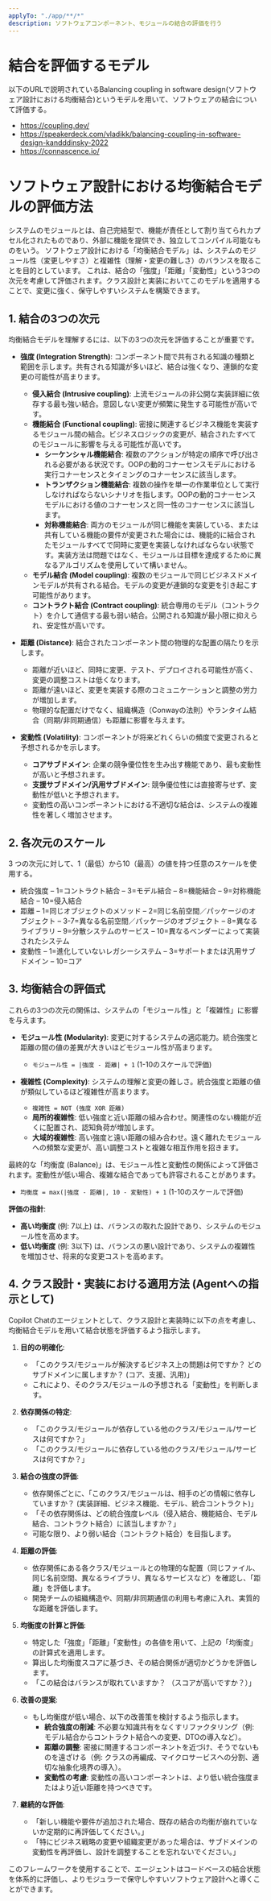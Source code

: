 ```yaml
---
applyTo: "./app/**/*"
description: ソフトウェアコンポーネント、モジュールの結合の評価を行う
---
```


# 結合を評価するモデル
以下のURLで説明されているBalancing coupling in software design(ソフトウェア設計における均衡結合)というモデルを用いて、ソフトウェアの結合について評価する。
- https://coupling.dev/
- https://speakerdeck.com/vladikk/balancing-coupling-in-software-design-kandddinsky-2022
- https://connascence.io/

# ソフトウェア設計における均衡結合モデルの評価方法

システムのモジュールとは、自己完結型で、機能が責任として割り当てられカプセル化されたものであり、外部に機能を提供でき、独立してコンパイル可能なものをいう。
ソフトウェア設計における「均衡結合モデル」は、システムのモジュール性（変更しやすさ）と複雑性（理解・変更の難しさ）のバランスを取ることを目的としています。
これは、結合の「強度」「距離」「変動性」という3つの次元を考慮して評価されます。クラス設計と実装においてこのモデルを適用することで、変更に強く、保守しやすいシステムを構築できます。

## 1. 結合の3つの次元

均衡結合モデルを理解するには、以下の3つの次元を評価することが重要です。

* **強度 (Integration Strength)**: コンポーネント間で共有される知識の種類と範囲を示します。共有される知識が多いほど、結合は強くなり、連鎖的な変更の可能性が高まります。
    * **侵入結合 (Intrusive coupling)**: 上流モジュールの非公開な実装詳細に依存する最も強い結合。意図しない変更が頻繁に発生する可能性が高いです。
    * **機能結合 (Functional coupling)**: 密接に関連するビジネス機能を実装するモジュール間の結合。ビジネスロジックの変更が、結合されたすべてのモジュールに影響を与える可能性が高いです。
        * **シーケンシャル機能結合**: 複数のアクションが特定の順序で呼び出される必要がある状況です。OOPの動的コナーセンスモデルにおける実行コナーセンスとタイミングのコナーセンスに該当します。
        * **トランザクション機能結合**: 複数の操作を単一の作業単位として実行しなければならないシナリオを指します。OOPの動的コナーセンスモデルにおける値のコナーセンスと同一性のコナーセンスに該当します。
        * **対称機能結合**: 両方のモジュールが同じ機能を実装している、または共有している機能の要件が変更された場合には、機能的に結合されたモジュールすべてで同時に変更を実装しなければならない状態です。実装方法は問題ではなく、モジュールは目標を達成するために異なるアルゴリズムを使用していて構いません。
    * **モデル結合 (Model coupling)**: 複数のモジュールで同じビジネスドメインモデルが共有される結合。モデルの変更が連鎖的な変更を引き起こす可能性があります。
    * **コントラクト結合 (Contract coupling)**: 統合専用のモデル（コントラクト）を介して通信する最も弱い結合。公開される知識が最小限に抑えられ、安定性が高いです。

* **距離 (Distance)**: 結合されたコンポーネント間の物理的な配置の隔たりを示します。
    * 距離が近いほど、同時に変更、テスト、デプロイされる可能性が高く、変更の調整コストは低くなります。
    * 距離が遠いほど、変更を実装する際のコミュニケーションと調整の労力が増加します。
    * 物理的な配置だけでなく、組織構造（Conwayの法則）やランタイム結合（同期/非同期通信）も距離に影響を与えます。

* **変動性 (Volatility)**: コンポーネントが将来どれくらいの頻度で変更されると予想されるかを示します。
    * **コアサブドメイン**: 企業の競争優位性を生み出す機能であり、最も変動性が高いと予想されます。
    * **支援サブドメイン/汎用サブドメイン**: 競争優位性には直接寄与せず、変動性が低いと予想されます。
    * 変動性の高いコンポーネントにおける不適切な結合は、システムの複雑性を著しく増加させます。

## 2. 各次元のスケール
3 つの次元に対して、1（最低）から10（最高）の値を持つ任意のスケールを使用する。

- 統合強度
  – 1=コントラクト結合
  – 3=モデル結合
  – 8=機能結合
  – 9=対称機能結合
  – 10=侵入結合
- 距離
  – 1=同じオブジェクトのメソッド
  – 2=同じ名前空間／パッケージのオブジェクト
  – 3-7=異なる名前空間／パッケージのオブジェクト
  – 8=異なるライブラリ
  – 9=分散システムのサービス
  – 10=異なるベンダーによって実装されたシステム
- 変動性
  – 1=進化していないレガシーシステム
  – 3=サポートまたは汎用サブドメイン
  – 10=コア

## 3. 均衡結合の評価式

これらの3つの次元の関係は、システムの「モジュール性」と「複雑性」に影響を与えます。

* **モジュール性 (Modularity)**: 変更に対するシステムの適応能力。統合強度と距離の間の値の差異が大きいほどモジュール性が高まります。
    * `モジュール性 = |強度 - 距離| + 1`  (1-10のスケールで評価)

* **複雑性 (Complexity)**: システムの理解と変更の難しさ。統合強度と距離の値が類似しているほど複雑性が高まります。
    * `複雑性 = NOT (強度 XOR 距離)`
    * **局所的複雑性**: 低い強度と近い距離の組み合わせ。関連性のない機能が近くに配置され、認知負荷が増加します。
    * **大域的複雑性**: 高い強度と遠い距離の組み合わせ。遠く離れたモジュールへの頻繁な変更が、高い調整コストと複雑な相互作用を招きます。

最終的な「均衡度 (Balance)」は、モジュール性と変動性の関係によって評価されます。変動性が低い場合、複雑な結合であっても許容されることがあります。

* `均衡度 = max(|強度 - 距離|, 10 - 変動性) + 1`  (1-10のスケールで評価)

**評価の指針**:
* **高い均衡度** (例: 7以上) は、バランスの取れた設計であり、システムのモジュール性を高めます。
* **低い均衡度** (例: 3以下) は、バランスの悪い設計であり、システムの複雑性を増加させ、将来的な変更コストを高めます。

## 4. クラス設計・実装における適用方法 (Agentへの指示として)

Copilot Chatのエージェントとして、クラス設計と実装時に以下の点を考慮し、均衡結合モデルを用いて結合状態を評価するよう指示します。

1.  **目的の明確化**:
    * 「このクラス/モジュールが解決するビジネス上の問題は何ですか？ どのサブドメインに属しますか？ (コア、支援、汎用)」
    * これにより、そのクラス/モジュールの予想される「変動性」を判断します。

2.  **依存関係の特定**:
    * 「このクラス/モジュールが依存している他のクラス/モジュール/サービスは何ですか？」
    * 「このクラス/モジュールに依存している他のクラス/モジュール/サービスは何ですか？」

3.  **結合の強度の評価**:
    * 依存関係ごとに、「このクラス/モジュールは、相手のどの情報に依存していますか？ (実装詳細、ビジネス機能、モデル、統合コントラクト)」
    * 「その依存関係は、どの統合強度レベル（侵入結合、機能結合、モデル結合、コントラクト結合）に該当しますか？」
    * 可能な限り、より弱い結合（コントラクト結合）を目指します。

4.  **距離の評価**:
    * 依存関係にある各クラス/モジュールとの物理的な配置（同じファイル、同じ名前空間、異なるライブラリ、異なるサービスなど）を確認し、「距離」を評価します。
    * 開発チームの組織構造や、同期/非同期通信の利用も考慮に入れ、実質的な距離を評価します。

5.  **均衡度の計算と評価**:
    * 特定した「強度」「距離」「変動性」の各値を用いて、上記の「均衡度」の計算式を適用します。
    * 算出した均衡度スコアに基づき、その結合関係が適切かどうかを評価します。
    * 「この結合はバランスが取れていますか？ （スコアが高いですか？）」

6.  **改善の提案**:
    * もし均衡度が低い場合、以下の改善策を検討するよう指示します。
        * **統合強度の削減**: 不必要な知識共有をなくすリファクタリング（例: モデル結合からコントラクト結合への変更、DTOの導入など）。
        * **距離の調整**: 密接に関連するコンポーネントを近づけ、そうでないものを遠ざける（例: クラスの再編成、マイクロサービスへの分割、適切な抽象化境界の導入）。
        * **変動性の考慮**: 変動性の高いコンポーネントは、より低い統合強度またはより近い距離を持つべきです。

7.  **継続的な評価**:
    * 「新しい機能や要件が追加された場合、既存の結合の均衡が崩れていないか定期的に再評価してください。」
    * 「特にビジネス戦略の変更や組織変更があった場合は、サブドメインの変動性を再評価し、設計を調整することを忘れないでください。」

このフレームワークを使用することで、エージェントはコードベースの結合状態を体系的に評価し、よりモジュラーで保守しやすいソフトウェア設計へと導くことができます。
